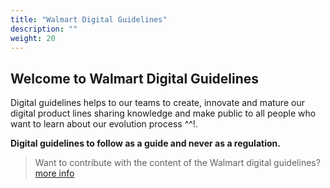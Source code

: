 ```yaml
---
title: "Walmart Digital Guidelines"
description: ""
weight: 20
---
```


## Welcome to Walmart Digital Guidelines

Digital guidelines helps to our teams to create, innovate and mature our digital product lines sharing knowledge and make public to all people who want to learn about our evolution process ^^!.

**Digital guidelines to follow as a guide and never as a regulation.**


> Want to contribute with the content of the Walmart digital guidelines?
[more info](/how-to-contribute.md)





